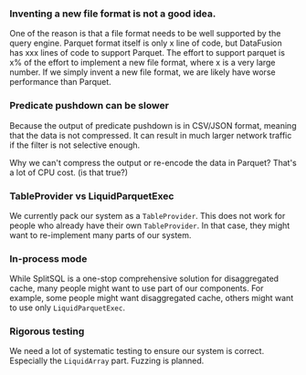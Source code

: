 ### Inventing a new file format is not a good idea.
One of the reason is that a file format needs to be well supported by the query engine.
Parquet format itself is only x line of code, but DataFusion has xxx lines of code to support Parquet. The effort to support parquet is x% of the effort to implement a new file format, where x is a very large number.
If we simply invent a new file format, we are likely have worse performance than Parquet.

### Predicate pushdown can be slower
Because the output of predicate pushdown is in CSV/JSON format, meaning that the data is not compressed.
It can result in much larger network traffic if the filter is not selective enough.

Why we can't compress the output or re-encode the data in Parquet? 
That's a lot of CPU cost. (is that true?)


### TableProvider vs LiquidParquetExec 
We currently pack our system as a `TableProvider`. 
This does not work for people who already have their own `TableProvider`.
In that case, they might want to re-implement many parts of our system. 

### In-process mode
While SplitSQL is a one-stop comprehensive solution for disaggregated cache, many people might want to use part of our components.
For example, some people might want disaggregated cache, others might want to use only `LiquidParquetExec`.

### Rigorous testing
We need a lot of systematic testing to ensure our system is correct.
Especially the `LiquidArray` part. Fuzzing is planned.
